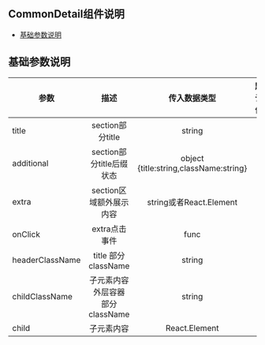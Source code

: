 ## CommonDetail组件说明 
- [基础参数说明](#1)

<h2 id="1">基础参数说明</h2>

|参数|描述|传入数据类型|默认值|
|---|:--:|:---:|---:|
|title|section部分title|string|-|
|additional|section部分title后缀状态|object {title:string,className:string}|-|
|extra|section区域额外展示内容|string或者React.Element |-|
|onClick|extra点击事件|func|-|
|headerClassName|title 部分className|string|-|
|childClassName|子元素内容外层容器 部分className|string|-|
|child|子元素内容|React.Element|-|
